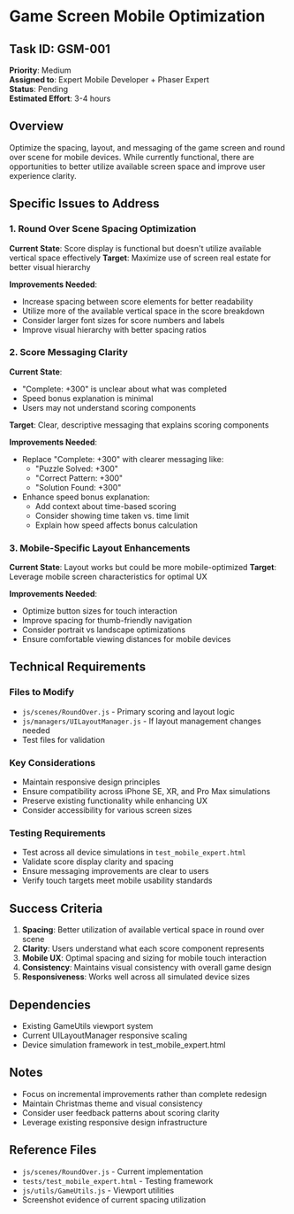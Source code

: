 # Game Screen Mobile Optimization

## Task ID: GSM-001
**Priority**: Medium  
**Assigned to**: Expert Mobile Developer + Phaser Expert  
**Status**: Pending  
**Estimated Effort**: 3-4 hours  

## Overview
Optimize the spacing, layout, and messaging of the game screen and round over scene for mobile devices. While currently functional, there are opportunities to better utilize available screen space and improve user experience clarity.

## Specific Issues to Address

### 1. Round Over Scene Spacing Optimization
**Current State**: Score display is functional but doesn't utilize available vertical space effectively
**Target**: Maximize use of screen real estate for better visual hierarchy

**Improvements Needed**:
- Increase spacing between score elements for better readability
- Utilize more of the available vertical space in the score breakdown
- Consider larger font sizes for score numbers and labels
- Improve visual hierarchy with better spacing ratios

### 2. Score Messaging Clarity
**Current State**: 
- "Complete: +300" is unclear about what was completed
- Speed bonus explanation is minimal
- Users may not understand scoring components

**Target**: Clear, descriptive messaging that explains scoring components

**Improvements Needed**:
- Replace "Complete: +300" with clearer messaging like:
  - "Puzzle Solved: +300" 
  - "Correct Pattern: +300"
  - "Solution Found: +300"
- Enhance speed bonus explanation:
  - Add context about time-based scoring
  - Consider showing time taken vs. time limit
  - Explain how speed affects bonus calculation

### 3. Mobile-Specific Layout Enhancements
**Current State**: Layout works but could be more mobile-optimized
**Target**: Leverage mobile screen characteristics for optimal UX

**Improvements Needed**:
- Optimize button sizes for touch interaction
- Improve spacing for thumb-friendly navigation
- Consider portrait vs landscape optimizations
- Ensure comfortable viewing distances for mobile devices

## Technical Requirements

### Files to Modify
- `js/scenes/RoundOver.js` - Primary scoring and layout logic
- `js/managers/UILayoutManager.js` - If layout management changes needed
- Test files for validation

### Key Considerations
- Maintain responsive design principles
- Ensure compatibility across iPhone SE, XR, and Pro Max simulations
- Preserve existing functionality while enhancing UX
- Consider accessibility for various screen sizes

### Testing Requirements
- Test across all device simulations in `test_mobile_expert.html`
- Validate score display clarity and spacing
- Ensure messaging improvements are clear to users
- Verify touch targets meet mobile usability standards

## Success Criteria
1. **Spacing**: Better utilization of available vertical space in round over scene
2. **Clarity**: Users understand what each score component represents
3. **Mobile UX**: Optimal spacing and sizing for mobile touch interaction
4. **Consistency**: Maintains visual consistency with overall game design
5. **Responsiveness**: Works well across all simulated device sizes

## Dependencies
- Existing GameUtils viewport system
- Current UILayoutManager responsive scaling
- Device simulation framework in test_mobile_expert.html

## Notes
- Focus on incremental improvements rather than complete redesign
- Maintain Christmas theme and visual consistency
- Consider user feedback patterns about scoring clarity
- Leverage existing responsive design infrastructure

## Reference Files
- `js/scenes/RoundOver.js` - Current implementation
- `tests/test_mobile_expert.html` - Testing framework
- `js/utils/GameUtils.js` - Viewport utilities
- Screenshot evidence of current spacing utilization
